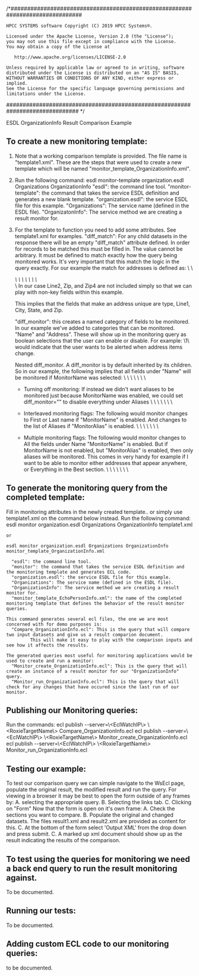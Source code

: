 /*##############################################################################

    HPCC SYSTEMS software Copyright (C) 2019 HPCC Systems®.

    Licensed under the Apache License, Version 2.0 (the "License");
    you may not use this file except in compliance with the License.
    You may obtain a copy of the License at

       http://www.apache.org/licenses/LICENSE-2.0

    Unless required by applicable law or agreed to in writing, software
    distributed under the License is distributed on an "AS IS" BASIS,
    WITHOUT WARRANTIES OR CONDITIONS OF ANY KIND, either express or implied.
    See the License for the specific language governing permissions and
    limitations under the License.
############################################################################## */

ESDL OrganizationInfo Result Comparison Example

To create a new monitoring template:
-----------------------------------------------------------------------------------------------------------------
  1. Note that a working comparison template is provided.  The file name is "template1.xml".
     These are the steps that were used to create a new template which will be named
     "monitor_template_OrganizationInfo.xml".
  2. Run the following command:
    esdl monitor-template organization.esdl Organizations OrganizationInfo
	  "esdl": the command line tool.
	  "monitor-template": the command that takes the service ESDL definition and generates a new blank template.
	  "organization.esdl": the service ESDL file for this example.
	  "Organizations": The service name (defined in the ESDL file).
	  "OrganizatonInfo": The service method we are creating a result monitor for.
  3. For the template to function you need to add some attributes.  See template1.xml for examples.
     "diff_match": For any child datasets in the response there will be an empty "diff_match"
      attribute defined.
	   In order for records to be matched this must be filled in.
	   The value cannot be arbitrary.  It must be defined to match exactly how the query being monitored works.
           It's very important that this match the logic in the query exactly.
	   For our example the match for addresses is defined as:
	         \\<Addresses diff_match='Line1+City+State'>
		   \\<Address>
		     \\<type/>
			 \\<Line1/>
			 \\<Line2/>
			 \\<City/>
			 \\<State/>
			 \\<Zip/>
		   \\</Address>
		 \\</Addresses>
           In our case Line2, Zip, and Zip4 are not included simply so that we can play with non-key fields
           within this example.

	   This implies that the fields that make an address unique are type, Line1, City, State,
           and Zip.

     "diff_monitor": this creates a named category of fields to be monitored.
	   In our example we've added to categories that can be monitored.  "Name" and "Address".
	   These will show up in the monitoring query as boolean selections that the user can enable or disable.
	   For example: \\<MonitorAddress>1\\</MonitorAddress> would indicate that the user wants to be alerted when address items change.

	 Nested diff_monitor.  A diff_monitor is by default inherited by its children. So in our example, the following implies that
	   all fields under "Name" will be monitored if MonitorName was selected:
       \\<Name diff_monitor="Name">
	  \\<First/>
	  \\<Last/>
	  \\<Aliases>
		\\<Alias/>
	  \\</Aliases>
	\\</Name>

	  - Turning off monitoring:
		If instead we didn't want aliases to be monitored just because MonitorName was enabled, we could set diff_monitor="" to disable everything under Aliases
		\\<Name diff_monitor="Name">
		  \\<First/>
		  \\<Last/>
		  \\<Aliases diff_monitor="">
			\\<Alias/>
		  \\</Aliases>
		\\</Name>

	  - Interleaved monitoring flags:
		The following would monitor changes to First or Last name if "MonitorName" is enabled.  And changes to the list of Aliases if "MonitorAlias" is enabled.
		\\<Name diff_monitor="Name">
		  \\<First/>
		  \\<Last/>
		  \\<Aliases diff_monitor="Alias">
			\\<Alias/>
		  \\</Aliases>
		\\</Name>

	  - Multiple monitoring flags:
		The following would monitor changes to All the fields under Name "MonitorName" is enabled.
		But if MonitorName is not enabled, but "MonitorAlias" is enabled, then only aliases will be monitored.
		This comes in very handy for example if I want to be able to monitor either addresses that appear anywhere, or Everything in the Best section.
		\\<Name diff_monitor="Name">
		  \\<First/>
		  \\<Last/>
		  \\<Aliases diff_monitor="Name|Alias">
			\\<Alias/>
		  \\</Aliases>
		\\</Name>

To generate the monitoring query from the completed template:
-----------------------------------------------------------------------------------------------------------------
  Fill in monitoring attributes in the newly created template.. or simply use template1.xml on the command below instead.
  Run the following command:
    esdl monitor organization.esdl Organizations OrganizationInfo template1.xml

    or

    esdl monitor organization.esdl Organizations OrganizationInfo monitor_template_OrganizationInfo.xml

	  "esdl": the command line tool.
	  "monitor": the command that takes the service ESDL definition and the monitoring template and generates ECL code.
	  "organization.esdl": the service ESDL file for this example.
	  "Organizations": The service name (defined in the ESDL file).
	  "OrganizationInfo": The service method we are creating a result monitor for.
	  "monitor_template_EchoPersonInfo.xml": the name of the completed monitoring template that defines the behavior of the result monitor queries.

	This command generates several ecl files, the one we are most concerned with for demo purposes is:
	  "Compare_OrganizationInfo.ecl": This is the query that will compare two input datasets and give us a result comparion document.
             This will make it easy to play with the comparison inputs and see how it affects the results.

	The generated queries most useful for monitoring applications would be used to create and run a monitor:
	  "Monitor_create_OrganizationInfo.ecl": This is the query that will create an instance of a result monitor for our "OrganizationInfo" query.
	  "Monitor_run_OrganizationInfo.ecl": This is the query that will check for any changes that have occured since the last run of our monitor.

Publishing our Monitoring queries:
-----------------------------------------------------------------------------------------------------------------
  Run the commands:
	ecl publish --server=\\<EclWatchIP\\> \\<RoxieTargetName\\> Compare_OrganizationInfo.ecl
	ecl publish --server=\\<EclWatchIP\\> \\<RoxieTargetName\\> Monitor_create_OrganizationInfo.ecl
	ecl publish --server=\\<EclWatchIP\\> \\<RoxieTargetName\\> Monitor_run_OrganizationInfo.ecl


Testing our example:
--------------------------------------------------------------------------------------------------------------
To test our comparison query we can simple navigate to the WsEcl page, populate the original result, the modified result and run the query.
For viewing in a browser it may be best to open the form outside of any frames by:
    A. selecting the appropriate query.
    B. Selecting the links tab.
    C. Clicking on "Form"
Now that the form is open on it's own frame:
    A. Check the sections you want to compare.
    B. Populate the original and changed datasets. The files result1.xml and result2.xml are provided as content for this.
    C. At the bottom of the form select 'Output XML' from the drop down and press submit.
    C. A marked up xml document should show up as the result indicating the results of the comparison.


To test using the queries for monitoring we need a back end query to run the result monitoring against.
----------------------------------------------------------------------------------------------------------------------
To be documented.

Running our tests:
----------------------------------------------------------------------------------------------------------------------
To be documented.

Adding custom ECL code to our monitoring queries:
-------------------------------------------------------------------------------
to be documented.
